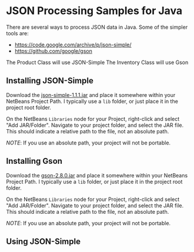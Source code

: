 # JSON Processing Samples for Java

There are several ways to process JSON data in Java. Some of the simpler tools are:

* https://code.google.com/archive/p/json-simple/
* https://github.com/google/gson

The Product Class will use JSON-Simple
The Inventory Class will use Gson

## Installing JSON-Simple

Download the [json-simple-1.1.1.jar](https://storage.googleapis.com/google-code-archive-downloads/v2/code.google.com/json-simple/json-simple-1.1.1.jar)
and place it somewhere within your NetBeans Project Path. I typically use a `lib`
folder, or just place it in the project root folder.

On the NetBeans `Libraries` node for your Project, right-click and select "Add 
JAR/Folder". Navigate to your project folder, and select the JAR file. This
should indicate a relative path to the file, not an absolute path.

*NOTE*: If you use an absolute path, your project will not be portable.

## Installing Gson

Download the [gson-2.8.0.jar](http://repo1.maven.org/maven2/com/google/code/gson/gson/2.8.0/gson-2.8.0.jar)
and place it somewhere within your NetBeans Project Path. I typically use a `lib`
folder, or just place it in the project root folder.

On the NetBeans `Libraries` node for your Project, right-click and select "Add 
JAR/Folder". Navigate to your project folder, and select the JAR file. This
should indicate a relative path to the file, not an absolute path.

*NOTE*: If you use an absolute path, your project will not be portable.

## Using JSON-Simple
